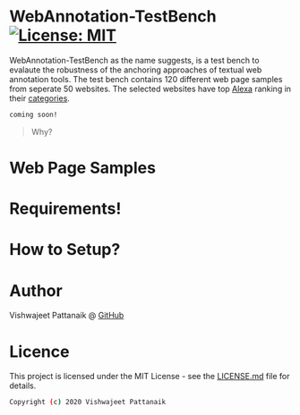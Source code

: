 # WebAnnotation-TestBench [![License: MIT](https://img.shields.io/badge/License-MIT-green.svg)](https://opensource.org/licenses/MIT)

WebAnnotation-TestBench as the name suggests, is a test bench to evalaute the robustness of the anchoring approaches of textual web annotation tools. The test bench contains 120 different web page samples from seperate 50 websites. The selected websites have top [Alexa](https://www.alexa.com/) ranking in their [categories](https://www.alexa.com/topsites/category).

```sh
coming soon!
```

> Why?

# Web Page Samples


# Requirements!


# How to Setup?


# Author

Vishwajeet Pattanaik @ [GitHub](https://github.com/vpattanaik)

# Licence

This project is licensed under the MIT License - see the [LICENSE.md](docs/LICENSE.md) file for details.

```sh
Copyright (c) 2020 Vishwajeet Pattanaik
```
